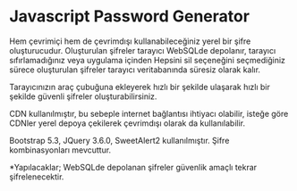 # Javascript Password Generator

Hem çevrimiçi hem de çevrimdışı kullanabileceğiniz yerel bir şifre oluşturucudur. Oluşturulan şifreler tarayıcı WebSQLde depolanır, tarayıcı sıfırlamadığınız veya uygulama içinden Hepsini sil seçeneğini seçmediğiniz sürece oluşturulan şifreler tarayıcı veritabanında süresiz olarak kalır.

Tarayıcınızın araç çubuğuna ekleyerek hızlı bir şekilde ulaşarak hızlı bir şekilde güvenli şifreler oluşturabilirsiniz.

CDN kullanılmıştır, bu sebeple internet bağlantısı ihtiyacı olabilir, isteğe göre CDNler yerel depoya çekilerek çevrimdışı olarak da kullanılabilir.

Bootstrap 5.3, JQuery 3.6.0, SweetAlert2 kullanılmıştır.
Şifre kombinasyonları mevcuttur.


*Yapılacaklar;
WebSQLde depolanan şifreler güvenlik amaçlı tekrar şifrelenecektir.
